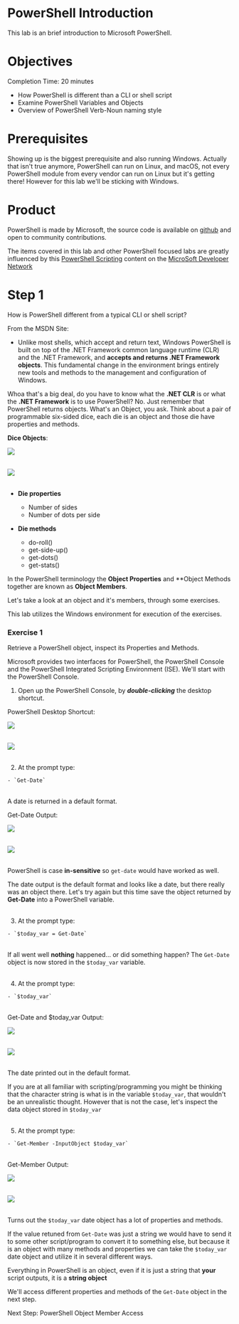# PowerShell Introduction

This lab is an brief introduction to Microsoft PowerShell.

# Objectives

Completion Time: 20 minutes

  - How PowerShell is different than a CLI or shell script
  - Examine PowerShell Variables and Objects
  - Overview of PowerShell Verb-Noun naming style

# Prerequisites

Showing up is the biggest prerequisite and also running Windows. Actually that isn't true anymore, PowerShell can run on Linux, and macOS, not every PowerShell module from every vendor can run on Linux but it's getting there! However for this lab we'll be sticking with Windows.

# Product

PowerShell is made by Microsoft, the source code is available on [github](https://github.com/powershell/powershell) and open to community contributions.

The items covered in this lab and other PowerShell focused labs are greatly influenced by this [PowerShell Scripting](https://msdn.microsoft.com/en-us/powershell/scripting/powershell-scripting) content on the [MicroSoft Developer Network](https://msdn.microsoft.com/en-us/default.aspx)

# Step 1

How is PowerShell different from a typical CLI or shell script?

From the MSDN Site:

  - Unlike most shells, which accept and return text, Windows PowerShell is built on top of the .NET Framework common language runtime (CLR) and the .NET Framework, and **accepts and returns .NET Framework objects**. This fundamental change in the environment brings entirely new tools and methods to the management and configuration of Windows.

Whoa that's a big deal, do you have to know what the **.NET CLR** is or what the **.NET Framework** is to use PowerShell? No. Just remember that PowerShell returns objects. What's an Object, you ask. Think about a pair of programmable six-sided dice, each die is an object and those die have properties and methods.

**Dice Objects**:

![](assets/images/image-01.jpg)<br/><br/>

![](/posts/files/dne-dcip-introduction-to-powershell-introduction-v01/assets/images/image-01.jpg)<br/><br/>

- **Die properties**
  - Number of sides
  - Number of dots per side

- **Die methods**
  - do-roll()
  - get-side-up()
  - get-dots()
  - get-stats()

In the PowerShell terminology the **Object Properties** and **Object Methods</trong> together are known as **Object Members**.

Let's take a look at an object and it's members, through some exercises.

This lab utilizes the Windows environment for execution of the exercises.

### Exercise 1

Retrieve a PowerShell object, inspect its Properties and Methods.

Microsoft provides two interfaces for PowerShell, the PowerShell Console and the PowerShell Integrated Scripting Environment (ISE). We'll start with the PowerShell Console.

  1. Open up the PowerShell Console, by ***double-clicking*** the desktop shortcut.

  PowerShell Desktop Shortcut:

  ![](assets/images/image-02.jpg)<br/><br/>

  ![](/posts/files/dne-dcip-introduction-to-powershell-introduction-v01/assets/images/image-02.jpg)<br/><br/>

  2. At the prompt type:

    - `Get-Date`

  </br>A date is returned in a default format.

  Get-Date Output:

  ![](assets/images/image-03.jpg)<br/><br/>

  ![](/posts/files/dne-dcip-introduction-to-powershell-introduction-v01/assets/images/image-03.jpg)<br/><br/>

  PowerShell is case **in-sensitive** so `get-date` would have worked as well.

  The date output is the default format and looks like a date, but there really was an object there. Let's try again but this time save the object returned by **Get-Date** into a PowerShell variable.<br/><br/>

  3. At the prompt type:

    - `$today_var = Get-Date`

  </br>If all went well **nothing** happened... or did something happen? The `Get-Date` object is now stored in the `$today_var` variable.<br/><br/>

  4. At the prompt type:

    - `$today_var`

  <br>Get-Date and $today_var Output:

  ![](assets/images/image-04.jpg)<br/><br/>

  ![](/posts/files/dne-dcip-introduction-to-powershell-introduction-v01/assets/images/image-04.jpg)<br/><br/>

  The date printed out in the default format.

  If you are at all familiar with scripting/programming you might be thinking that the character string is what is in the variable `$today_var`, that wouldn't be an unrealistic thought. However that is not the case, let's inspect the data object stored in `$today_var`<br/><br/>

  5. At the prompt type:

    - `Get-Member -InputObject $today_var`

  </br>Get-Member Output:

  ![](assets/images/image-05.jpg)<br/><br/>

  ![](/posts/files/dne-dcip-introduction-to-powershell-introduction-v01/assets/images/image-05.jpg)<br/><br/>

  Turns out the `$today_var` date object has a lot of properties and methods.

  If the value retuned from `Get-Date` was just a string we would have to send it to some other script/program to convert it to something else, but because it is an object with many methods and properties we can take the `$today_var` date object and utilize it in several different ways.

  Everything in PowerShell is an object, even if it is just a string that **your** script outputs, it is a **string object**

  We'll access different properties and methods of the `Get-Date` object in the next step.

  Next Step: PowerShell Object Member Access
